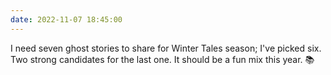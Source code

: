 ```yaml
---
date: 2022-11-07 18:45:00
---
```


I need seven ghost stories to share for Winter Tales season; I've picked six. Two strong candidates for the last one. It should be a fun mix this year. 📚
